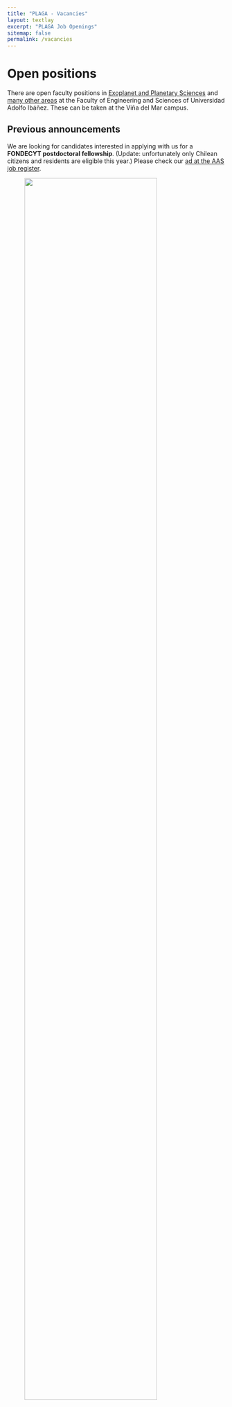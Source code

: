 ```yaml
---
title: "PLAGA - Vacancies"
layout: textlay
excerpt: "PLAGA Job Openings"
sitemap: false
permalink: /vacancies
---
```


# Open positions

There are open faculty positions in [Exoplanet and Planetary Sciences](https://jobregister.aas.org/ad/948108dc) and [many other areas](https://ingenieria.uai.cl/faculty-positions/) at the Faculty of Engineering and Sciences of Universidad Adolfo Ibáñez.  These can be taken at the Viña del Mar campus.


## Previous announcements

We are looking for candidates interested in applying with us for a
**FONDECYT postdoctoral fellowship**.  (Update: unfortunately only
Chilean citizens and residents are eligible this year.) Please check
our [ad at the AAS job
register](https://jobregister.aas.org/ad/a30cb4a6).

<figure>
<img src="{{ site.url }}{{ site.baseurl }}/images/slider7001400/group.jpg" width="85%">
</figure>
